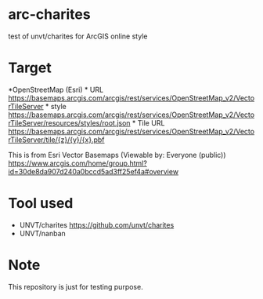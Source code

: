# arc-charites
test of unvt/charites for ArcGIS online style

# Target
*OpenStreetMap (Esri)
    * URL https://basemaps.arcgis.com/arcgis/rest/services/OpenStreetMap_v2/VectorTileServer
    * style https://basemaps.arcgis.com/arcgis/rest/services/OpenStreetMap_v2/VectorTileServer/resources/styles/root.json
    * Tile URL https://basemaps.arcgis.com/arcgis/rest/services/OpenStreetMap_v2/VectorTileServer/tile/{z}/{y}/{x}.pbf

This is from Esri Vector Basemaps (Viewable by: Everyone (public))
https://www.arcgis.com/home/group.html?id=30de8da907d240a0bccd5ad3ff25ef4a#overview

# Tool used
* UNVT/charites https://github.com/unvt/charites
* UNVT/nanban

# Note
This repository is just for testing purpose.




